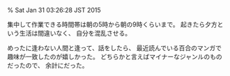 % Sat Jan 31 03:26:28 JST 2015

集中して作業できる時間帯は朝の5時から朝の9時くらいまで。
起きたら夕方という生活は間違いなく、
自分を混乱させる。

めったに逢わない人間と逢って、話をしたら、
最近読んでいる百合のマンガで趣味が一致したのが嬉しかった。
どちらかと言えばマイナーなジャンルのものだったので、
余計にだった。

